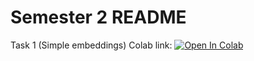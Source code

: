 # Semester 2 README

Task 1 (Simple embeddings) Colab link: [![Open In Colab](https://colab.research.google.com/assets/colab-badge.svg)](https://colab.research.google.com/github/Shaorrran/dls-stuff/blob/semester2/semester2/task1/[homework]simple_embeddings.ipynb)